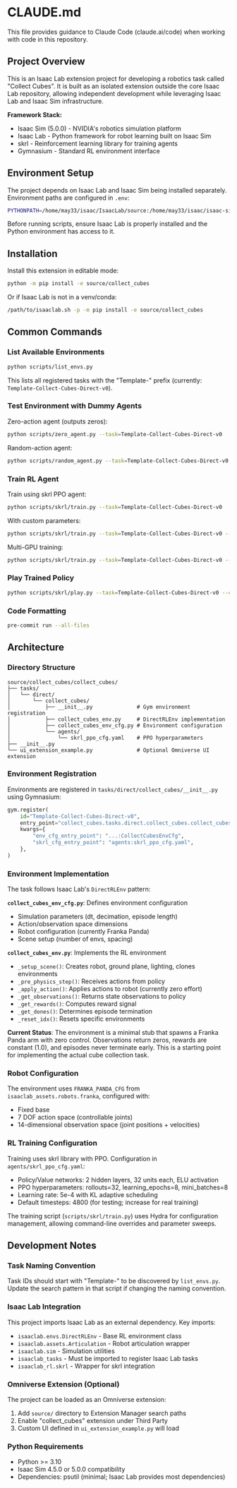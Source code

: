 # CLAUDE.md

This file provides guidance to Claude Code (claude.ai/code) when working with code in this repository.

## Project Overview

This is an Isaac Lab extension project for developing a robotics task called "Collect Cubes". It is built as an isolated extension outside the core Isaac Lab repository, allowing independent development while leveraging Isaac Lab and Isaac Sim infrastructure.

**Framework Stack:**
- Isaac Sim (5.0.0) - NVIDIA's robotics simulation platform
- Isaac Lab - Python framework for robot learning built on Isaac Sim
- skrl - Reinforcement learning library for training agents
- Gymnasium - Standard RL environment interface

## Environment Setup

The project depends on Isaac Lab and Isaac Sim being installed separately. Environment paths are configured in `.env`:

```bash
PYTHONPATH=/home/may33/isaac/IsaacLab/source:/home/may33/isaac/isaac-sim-standalone-5.0.0-linux-x86_64/...
```

Before running scripts, ensure Isaac Lab is properly installed and the Python environment has access to it.

## Installation

Install this extension in editable mode:

```bash
python -m pip install -e source/collect_cubes
```

Or if Isaac Lab is not in a venv/conda:

```bash
/path/to/isaaclab.sh -p -m pip install -e source/collect_cubes
```

## Common Commands

### List Available Environments

```bash
python scripts/list_envs.py
```

This lists all registered tasks with the "Template-" prefix (currently: `Template-Collect-Cubes-Direct-v0`).

### Test Environment with Dummy Agents

Zero-action agent (outputs zeros):
```bash
python scripts/zero_agent.py --task=Template-Collect-Cubes-Direct-v0
```

Random-action agent:
```bash
python scripts/random_agent.py --task=Template-Collect-Cubes-Direct-v0
```

### Train RL Agent

Train using skrl PPO agent:
```bash
python scripts/skrl/train.py --task=Template-Collect-Cubes-Direct-v0
```

With custom parameters:
```bash
python scripts/skrl/train.py --task=Template-Collect-Cubes-Direct-v0 --num_envs=64 --max_iterations=1000 --seed=42
```

Multi-GPU training:
```bash
python scripts/skrl/train.py --task=Template-Collect-Cubes-Direct-v0 --distributed
```

### Play Trained Policy

```bash
python scripts/skrl/play.py --task=Template-Collect-Cubes-Direct-v0 --checkpoint=/path/to/checkpoint
```

### Code Formatting

```bash
pre-commit run --all-files
```

## Architecture

### Directory Structure

```
source/collect_cubes/collect_cubes/
├── tasks/
│   └── direct/
│       └── collect_cubes/
│           ├── __init__.py              # Gym environment registration
│           ├── collect_cubes_env.py     # DirectRLEnv implementation
│           ├── collect_cubes_env_cfg.py # Environment configuration
│           └── agents/
│               └── skrl_ppo_cfg.yaml    # PPO hyperparameters
├── __init__.py
└── ui_extension_example.py              # Optional Omniverse UI extension
```

### Environment Registration

Environments are registered in `tasks/direct/collect_cubes/__init__.py` using Gymnasium:

```python
gym.register(
    id="Template-Collect-Cubes-Direct-v0",
    entry_point="collect_cubes.tasks.direct.collect_cubes.collect_cubes_env:CollectCubesEnv",
    kwargs={
        "env_cfg_entry_point": "...:CollectCubesEnvCfg",
        "skrl_cfg_entry_point": "agents:skrl_ppo_cfg.yaml",
    },
)
```

### Environment Implementation

The task follows Isaac Lab's `DirectRLEnv` pattern:

**`collect_cubes_env_cfg.py`**: Defines environment configuration
- Simulation parameters (dt, decimation, episode length)
- Action/observation space dimensions
- Robot configuration (currently Franka Panda)
- Scene setup (number of envs, spacing)

**`collect_cubes_env.py`**: Implements the RL environment
- `_setup_scene()`: Creates robot, ground plane, lighting, clones environments
- `_pre_physics_step()`: Receives actions from policy
- `_apply_action()`: Applies actions to robot (currently zero effort)
- `_get_observations()`: Returns state observations to policy
- `_get_rewards()`: Computes reward signal
- `_get_dones()`: Determines episode termination
- `_reset_idx()`: Resets specific environments

**Current Status**: The environment is a minimal stub that spawns a Franka Panda arm with zero control. Observations return zeros, rewards are constant (1.0), and episodes never terminate early. This is a starting point for implementing the actual cube collection task.

### Robot Configuration

The environment uses `FRANKA_PANDA_CFG` from `isaaclab_assets.robots.franka`, configured with:
- Fixed base
- 7 DOF action space (controllable joints)
- 14-dimensional observation space (joint positions + velocities)

### RL Training Configuration

Training uses skrl library with PPO. Configuration in `agents/skrl_ppo_cfg.yaml`:
- Policy/Value networks: 2 hidden layers, 32 units each, ELU activation
- PPO hyperparameters: rollouts=32, learning_epochs=8, mini_batches=8
- Learning rate: 5e-4 with KL adaptive scheduling
- Default timesteps: 4800 (for testing; increase for real training)

The training script (`scripts/skrl/train.py`) uses Hydra for configuration management, allowing command-line overrides and parameter sweeps.

## Development Notes

### Task Naming Convention

Task IDs should start with "Template-" to be discovered by `list_envs.py`. Update the search pattern in that script if changing the naming convention.

### Isaac Lab Integration

This project imports Isaac Lab as an external dependency. Key imports:
- `isaaclab.envs.DirectRLEnv` - Base RL environment class
- `isaaclab.assets.Articulation` - Robot articulation wrapper
- `isaaclab.sim` - Simulation utilities
- `isaaclab_tasks` - Must be imported to register Isaac Lab tasks
- `isaaclab_rl.skrl` - Wrapper for skrl integration

### Omniverse Extension (Optional)

The project can be loaded as an Omniverse extension:
1. Add `source/` directory to Extension Manager search paths
2. Enable "collect_cubes" extension under Third Party
3. Custom UI defined in `ui_extension_example.py` will load

### Python Requirements

- Python >= 3.10
- Isaac Sim 4.5.0 or 5.0.0 compatibility
- Dependencies: psutil (minimal; Isaac Lab provides most dependencies)
